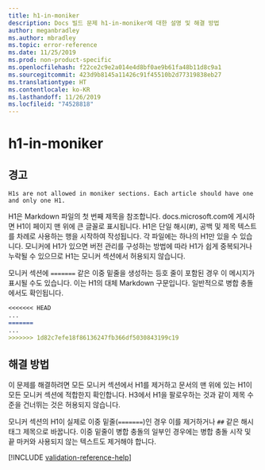 ```yaml
---
title: h1-in-moniker
description: Docs 빌드 문제 h1-in-moniker에 대한 설명 및 해결 방법
author: meganbradley
ms.author: mbradley
ms.topic: error-reference
ms.date: 11/25/2019
ms.prod: non-product-specific
ms.openlocfilehash: f22ce2c9e2a014e4d8bf0ae9b61fa48b11d8c9a1
ms.sourcegitcommit: 423d9b8145a11426c91f45510b2d77319838eb27
ms.translationtype: HT
ms.contentlocale: ko-KR
ms.lasthandoff: 11/26/2019
ms.locfileid: "74528818"
---
```

# <a name="h1-in-moniker"></a>h1-in-moniker

## <a name="warning"></a>경고

`H1s are not allowed in moniker sections. Each article should have one and only one H1.`

H1은 Markdown 파일의 첫 번째 제목을 참조합니다. docs.microsoft.com에 게시하면 H1이 페이지 맨 위에 큰 글꼴로 표시됩니다. H1은 단일 해시(#), 공백 및 제목 텍스트를 차례로 사용하는 행을 시작하여 작성됩니다. 각 파일에는 하나의 H1만 있을 수 있습니다. 모니커에 H1가 있으면 버전 관리를 구성하는 방법에 따라 H1가 쉽게 중복되거나 누락될 수 있으므로 H1는 모니커 섹션에서 허용되지 않습니다.

모니커 섹션에 `=======` 같은 이중 밑줄을 생성하는 등호 줄이 포함된 경우 이 메시지가 표시될 수도 있습니다. 이는 H1의 대체 Markdown 구문입니다. 일반적으로 병합 충돌에서도 확인됩니다.

```markdown
<<<<<<< HEAD
...
=======
...
>>>>>>> 1d82c7efe18f86136247fb366df5030843199c19
```

## <a name="resolution"></a>해결 방법

이 문제를 해결하려면 모든 모니커 섹션에서 H1를 제거하고 문서의 맨 위에 있는 H1이 모든 모니커 섹션에 적합한지 확인합니다. H3에서 H1을 팔로우하는 것과 같이 제목 수준을 건너뛰는 것은 허용되지 않습니다.

모니커 섹션의 H1이 실제로 이중 밑줄(`=======`)인 경우 이를 제거하거나 `##` 같은 해시태그 제목으로 바꿉니다. 이중 밑줄이 병합 충돌의 일부인 경우에는 병합 충돌 시작 및 끝 마커와 사용되지 않는 텍스트도 제거해야 합니다.

<!--make sure to add this file to your includes folder and verify the path-->
[!INCLUDE [validation-reference-help](includes/validation-reference-help.md)]
